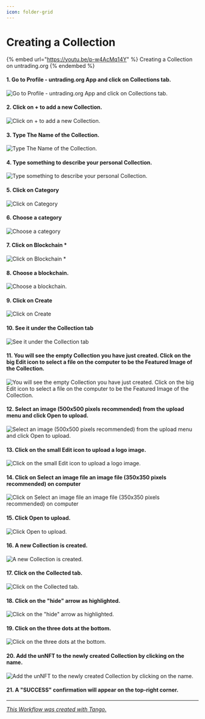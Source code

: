 ```yaml
---
icon: folder-grid
---
```


# Creating a Collection

{% embed url="https://youtu.be/p-w4AcMq14Y" %}
Creating a Collection on untrading.org
{% endembed %}

#### 1. Go to Profile - untrading.org App and click on Collections tab.

![Go to Profile - untrading.org App and click on Collections tab.](https://images.tango.us/workflows/5c9e72c1-dbbc-41e3-a855-29cd41d45da6/steps/20266b12-d7f0-497e-b683-2515f9adc612/0ced288c-4d75-45ee-8317-83d055d31afc.png?fm=png\&crop=focalpoint\&fit=crop\&fp-x=0.5000\&fp-y=0.5000\&w=1200\&blend-align=bottom\&blend-mode=normal\&blend-x=800\&blend64=aHR0cHM6Ly9pbWFnZXMudGFuZ28udXMvc3RhdGljL21hZGUtd2l0aC10YW5nby13YXRlcm1hcmsucG5n)

#### 2. Click on + to add a new Collection.

![Click on + to add a new Collection.](https://images.tango.us/workflows/5c9e72c1-dbbc-41e3-a855-29cd41d45da6/steps/2dbd9724-c189-4750-8d83-ad94ee857ff9/34cbebd1-96c4-43f3-aefa-2524fc8dc7aa.png?fm=png\&crop=focalpoint\&fit=crop\&fp-x=0.5000\&fp-y=0.5000\&w=1200\&blend-align=bottom\&blend-mode=normal\&blend-x=800\&blend64=aHR0cHM6Ly9pbWFnZXMudGFuZ28udXMvc3RhdGljL21hZGUtd2l0aC10YW5nby13YXRlcm1hcmsucG5n)

#### 3. Type The Name of the Collection.

![Type The Name of the Collection.](https://images.tango.us/workflows/5c9e72c1-dbbc-41e3-a855-29cd41d45da6/steps/9ce6bf93-e666-43bf-bcd8-0009e0584fbd/bb584ae3-383b-49be-b8b2-d071cb49f7cb.png?fm=png\&crop=focalpoint\&fit=crop\&fp-x=0.3656\&fp-y=0.4480\&fp-z=2.8129\&w=1200\&blend-align=bottom\&blend-mode=normal\&blend-x=800\&blend64=aHR0cHM6Ly9pbWFnZXMudGFuZ28udXMvc3RhdGljL21hZGUtd2l0aC10YW5nby13YXRlcm1hcmsucG5n)

#### 4. Type something to describe your personal Collection.

![Type something to describe your personal Collection.](https://images.tango.us/workflows/5c9e72c1-dbbc-41e3-a855-29cd41d45da6/steps/dd8f7a93-f476-4c3b-9874-f6e070bb970e/f219643f-35ea-4d90-9ba2-ee21db184bc7.png?fm=png\&crop=focalpoint\&fit=crop\&fp-x=0.3656\&fp-y=0.6343\&fp-z=2.2472\&w=1200\&blend-align=bottom\&blend-mode=normal\&blend-x=800\&blend64=aHR0cHM6Ly9pbWFnZXMudGFuZ28udXMvc3RhdGljL21hZGUtd2l0aC10YW5nby13YXRlcm1hcmsucG5n)

#### 5. Click on Category

![Click on Category](https://images.tango.us/workflows/5c9e72c1-dbbc-41e3-a855-29cd41d45da6/steps/e4447cf9-3b3a-47b9-9873-3895a90090b2/5f9bc8ae-496a-414a-bef4-b10a73d4729c.png?fm=png\&crop=focalpoint\&fit=crop\&fp-x=0.4839\&fp-y=0.7610\&fp-z=2.0911\&w=1200\&blend-align=bottom\&blend-mode=normal\&blend-x=800\&blend64=aHR0cHM6Ly9pbWFnZXMudGFuZ28udXMvc3RhdGljL21hZGUtd2l0aC10YW5nby13YXRlcm1hcmsucG5n)

#### 6. Choose a category

![Choose a category](https://images.tango.us/workflows/5c9e72c1-dbbc-41e3-a855-29cd41d45da6/steps/aabe10f7-9fc7-4689-99f9-7a7d111dd492/ffeb76ba-4ae2-4733-8544-dd18d3653124.png?fm=png\&crop=focalpoint\&fit=crop\&fp-x=0.3771\&fp-y=0.2636\&fp-z=3.0146\&w=1200\&blend-align=bottom\&blend-mode=normal\&blend-x=800\&blend64=aHR0cHM6Ly9pbWFnZXMudGFuZ28udXMvc3RhdGljL21hZGUtd2l0aC10YW5nby13YXRlcm1hcmsucG5n)

#### 7. Click on Blockchain \*

![Click on Blockchain \*](https://images.tango.us/workflows/5c9e72c1-dbbc-41e3-a855-29cd41d45da6/steps/c967bc26-a386-4fa6-8797-4b5cd416d8ab/273f41c7-e341-42d1-b8fa-f56a6b156997.png?fm=png\&crop=focalpoint\&fit=crop\&fp-x=0.4781\&fp-y=0.6888\&fp-z=2.9503\&w=1200\&blend-align=bottom\&blend-mode=normal\&blend-x=800\&blend64=aHR0cHM6Ly9pbWFnZXMudGFuZ28udXMvc3RhdGljL21hZGUtd2l0aC10YW5nby13YXRlcm1hcmsucG5n)

#### 8. Choose a blockchain.

![Choose a blockchain.](https://images.tango.us/workflows/5c9e72c1-dbbc-41e3-a855-29cd41d45da6/steps/0b756f22-a3d2-4a7f-b9d3-431d861e6859/580a2751-414c-48f1-a390-bfd672a8ca1a.png?fm=png\&crop=focalpoint\&fit=crop\&fp-x=0.3771\&fp-y=0.7919\&fp-z=3.0968\&w=1200\&blend-align=bottom\&blend-mode=normal\&blend-x=800\&blend64=aHR0cHM6Ly9pbWFnZXMudGFuZ28udXMvc3RhdGljL21hZGUtd2l0aC10YW5nby13YXRlcm1hcmsucG5n)

#### 9. Click on Create

![Click on Create](https://images.tango.us/workflows/5c9e72c1-dbbc-41e3-a855-29cd41d45da6/steps/d103911a-fef7-4a32-a95e-e656ae8ffd47/c570e9e0-2c10-41f7-a975-2905e08fe8a1.png?fm=png\&crop=focalpoint\&fit=crop\&fp-x=0.3240\&fp-y=0.9039\&fp-z=3.4751\&w=1200\&blend-align=bottom\&blend-mode=normal\&blend-x=800\&blend64=aHR0cHM6Ly9pbWFnZXMudGFuZ28udXMvc3RhdGljL21hZGUtd2l0aC10YW5nby13YXRlcm1hcmsucG5n)

#### 10. See it under the Collection tab

![See it under the Collection tab](https://images.tango.us/workflows/5c9e72c1-dbbc-41e3-a855-29cd41d45da6/steps/5b152ff3-20a8-46dc-bd3f-ede6e7aa3fe0/05a705b9-4820-4b64-946f-01e60e2b732a.png?fm=png\&crop=focalpoint\&fit=crop\&fp-x=0.5000\&fp-y=0.5000\&w=1200\&blend-align=bottom\&blend-mode=normal\&blend-x=800\&blend64=aHR0cHM6Ly9pbWFnZXMudGFuZ28udXMvc3RhdGljL21hZGUtd2l0aC10YW5nby13YXRlcm1hcmsucG5n)

#### 11. You will see the empty Collection you have just created. Click on the big Edit icon to select a file on the computer to be the Featured Image of the Collection.

![You will see the empty Collection you have just created. Click on the big Edit icon to select a file on the computer to be the Featured Image of the Collection.](https://images.tango.us/workflows/5c9e72c1-dbbc-41e3-a855-29cd41d45da6/steps/eca0dcac-d20c-45b2-82e1-79dab0b4f807/858b6b46-593f-4d1e-9660-601ba058f677.png?fm=png\&crop=focalpoint\&fit=crop\&fp-x=0.5000\&fp-y=0.5000\&w=1200\&blend-align=bottom\&blend-mode=normal\&blend-x=800\&blend64=aHR0cHM6Ly9pbWFnZXMudGFuZ28udXMvc3RhdGljL21hZGUtd2l0aC10YW5nby13YXRlcm1hcmsucG5n)

#### 12. Select an image (500x500 pixels recommended) from the upload menu and click Open to upload.

![Select an image (500x500 pixels recommended) from the upload menu and click Open to upload.](https://images.tango.us/workflows/5c9e72c1-dbbc-41e3-a855-29cd41d45da6/steps/3ad825e2-107e-45d7-a8f1-cddca2a802df/5c2b65b2-beea-40cc-a7dc-52effb2d8151.png?fm=png\&crop=focalpoint\&fit=crop\&fp-x=0.5000\&fp-y=0.5000\&w=1200\&blend-align=bottom\&blend-mode=normal\&blend-x=800\&blend64=aHR0cHM6Ly9pbWFnZXMudGFuZ28udXMvc3RhdGljL21hZGUtd2l0aC10YW5nby13YXRlcm1hcmsucG5n)

#### 13. Click on the small Edit icon to upload a logo image.

![Click on the small Edit icon to upload a logo image.](https://images.tango.us/workflows/5c9e72c1-dbbc-41e3-a855-29cd41d45da6/steps/acedb0ed-7784-432b-a304-5d96b1276221/d9c7413e-b3ab-4a7d-92a0-43eeb3807b55.png?fm=png\&crop=focalpoint\&fit=crop\&fp-x=0.4908\&fp-y=0.4936\&fp-z=1.0412\&w=1200\&blend-align=bottom\&blend-mode=normal\&blend-x=800\&blend64=aHR0cHM6Ly9pbWFnZXMudGFuZ28udXMvc3RhdGljL21hZGUtd2l0aC10YW5nby13YXRlcm1hcmsucG5n)

#### 14. Click on Select an image file an image file (350x350 pixels recommended) on computer

![Click on Select an image file an image file (350x350 pixels recommended) on computer](https://images.tango.us/workflows/5c9e72c1-dbbc-41e3-a855-29cd41d45da6/steps/528851e3-99d1-4c9e-91cc-ccf3290b044c/fcd8edbd-5d40-4716-9a83-ee9d720a035d.png?fm=png\&crop=focalpoint\&fit=crop\&fp-x=0.4999\&fp-y=0.5346\&fp-z=1.1719\&w=1200\&blend-align=bottom\&blend-mode=normal\&blend-x=800\&blend64=aHR0cHM6Ly9pbWFnZXMudGFuZ28udXMvc3RhdGljL21hZGUtd2l0aC10YW5nby13YXRlcm1hcmsucG5n)

#### 15. Click Open to upload.

![Click Open to upload.](https://images.tango.us/workflows/5c9e72c1-dbbc-41e3-a855-29cd41d45da6/steps/59b71925-fd6e-4bf3-b4b0-ba136408cdc5/5eed2481-0775-48d7-a624-afac06f1c0ce.png?fm=png\&crop=focalpoint\&fit=crop\&fp-x=0.5000\&fp-y=0.5000\&w=1200\&blend-align=bottom\&blend-mode=normal\&blend-x=800\&blend64=aHR0cHM6Ly9pbWFnZXMudGFuZ28udXMvc3RhdGljL21hZGUtd2l0aC10YW5nby13YXRlcm1hcmsucG5n)

#### 16. A new Collection is created.

![A new Collection is created.](https://images.tango.us/workflows/5c9e72c1-dbbc-41e3-a855-29cd41d45da6/steps/a63cc290-3242-4c8f-9715-3732bdf133bc/d0d80e07-166f-44c9-a32f-f12559a78153.png?fm=png\&crop=focalpoint\&fit=crop\&fp-x=0.3997\&fp-y=0.4950\&fp-z=1.5822\&w=1200\&blend-align=bottom\&blend-mode=normal\&blend-x=800\&blend64=aHR0cHM6Ly9pbWFnZXMudGFuZ28udXMvc3RhdGljL21hZGUtd2l0aC10YW5nby13YXRlcm1hcmsucG5n)

#### 17. Click on the Collected tab.

![Click on the Collected tab.](https://images.tango.us/workflows/5c9e72c1-dbbc-41e3-a855-29cd41d45da6/steps/8a5f750e-6dc7-42f6-a37a-b5170ddd54e7/13c2ce9c-bebc-4a2f-8283-d20e3e6418e2.png?fm=png\&crop=focalpoint\&fit=crop\&fp-x=0.5000\&fp-y=0.5000\&fp-z=2.0000\&w=1200\&blend-align=bottom\&blend-mode=normal\&blend-x=800\&blend64=aHR0cHM6Ly9pbWFnZXMudGFuZ28udXMvc3RhdGljL21hZGUtd2l0aC10YW5nby13YXRlcm1hcmsucG5n)

#### 18. Click on the "hide" arrow as highlighted.

![Click on the "hide" arrow as highlighted.](https://images.tango.us/workflows/5c9e72c1-dbbc-41e3-a855-29cd41d45da6/steps/1d5a3424-ed0c-4089-9990-73bb09b9aac4/4e75099d-9e12-4fc2-b913-09cec39413c4.png?fm=png\&crop=focalpoint\&fit=crop\&fp-x=0.4981\&fp-y=0.5125\&fp-z=1.0412\&w=1200\&blend-align=bottom\&blend-mode=normal\&blend-x=800\&blend64=aHR0cHM6Ly9pbWFnZXMudGFuZ28udXMvc3RhdGljL21hZGUtd2l0aC10YW5nby13YXRlcm1hcmsucG5n)

#### 19. Click on the three dots at the bottom.

![Click on the three dots at the bottom.](https://images.tango.us/workflows/5c9e72c1-dbbc-41e3-a855-29cd41d45da6/steps/aaa28a60-6629-4070-9953-6c67965dcd64/0b3a36d1-7ec4-44eb-b4eb-bf07efd30c61.png?fm=png\&crop=focalpoint\&fit=crop\&fp-x=0.4669\&fp-y=0.7200\&fp-z=3.3973\&w=1200\&blend-align=bottom\&blend-mode=normal\&blend-x=800\&blend64=aHR0cHM6Ly9pbWFnZXMudGFuZ28udXMvc3RhdGljL21hZGUtd2l0aC10YW5nby13YXRlcm1hcmsucG5n)

#### 20. Add the unNFT to the newly created Collection by clicking on the name.

![Add the unNFT to the newly created Collection by clicking on the name.](https://images.tango.us/workflows/5c9e72c1-dbbc-41e3-a855-29cd41d45da6/steps/8aa530f8-bb49-46ab-94be-ebfcc7fcd62d/ced65276-6067-47c5-8155-78aaa38be24b.png?fm=png\&crop=focalpoint\&fit=crop\&fp-x=0.5898\&fp-y=0.6972\&fp-z=3.1630\&w=1200\&blend-align=bottom\&blend-mode=normal\&blend-x=800\&blend64=aHR0cHM6Ly9pbWFnZXMudGFuZ28udXMvc3RhdGljL21hZGUtd2l0aC10YW5nby13YXRlcm1hcmsucG5n)

#### 21. A "SUCCESS" confirmation will appear on the top-right corner.

***

[_This Workflow was created with Tango._](https://app.tango.us/app/workflow/5c9e72c1-dbbc-41e3-a855-29cd41d45da6?utm_source=magicCopy\&utm_medium=magicCopy\&utm_campaign=workflow%20export%20links)
